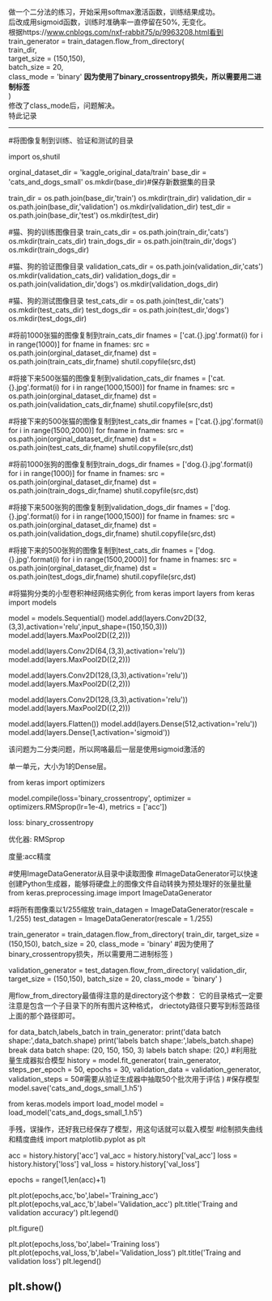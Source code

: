 做一个二分法的练习，开始采用softmax激活函数，训练结果成功。  
后改成用sigmoid函数，训练时准确率一直停留在50%, 无变化。  
根据https://www.cnblogs.com/nxf-rabbit75/p/9963208.html看到   
train_generator = train_datagen.flow_from_directory(  
    train_dir,  
    target_size = (150,150),   
    batch_size = 20,   
    class_mode = 'binary'  **因为使用了binary_crossentropy损失，所以需要用二进制标签**   
)   
修改了class_mode后，问题解决。   
特此记录     

----------------------------------------------------------------------
#将图像复制到训练、验证和测试的目录

import os,shutil

orginal_dataset_dir = 'kaggle_original_data/train'
base_dir = 'cats_and_dogs_small'
os.mkdir(base_dir)#保存新数据集的目录

train_dir = os.path.join(base_dir,'train')
os.mkdir(train_dir)
validation_dir = os.path.join(base_dir,'validation')
os.mkdir(validation_dir)
test_dir = os.path.join(base_dir,'test')
os.mkdir(test_dir)

#猫、狗的训练图像目录
train_cats_dir = os.path.join(train_dir,'cats')
os.mkdir(train_cats_dir)
train_dogs_dir = os.path.join(train_dir,'dogs')
os.mkdir(train_dogs_dir)

#猫、狗的验证图像目录
validation_cats_dir = os.path.join(validation_dir,'cats')
os.mkdir(validation_cats_dir)
validation_dogs_dir = os.path.join(validation_dir,'dogs')
os.mkdir(validation_dogs_dir)

#猫、狗的测试图像目录
test_cats_dir = os.path.join(test_dir,'cats')
os.mkdir(test_cats_dir)
test_dogs_dir = os.path.join(test_dir,'dogs')
os.mkdir(test_dogs_dir)

#将前1000张猫的图像复制到train_cats_dir
fnames = ['cat.{}.jpg'.format(i) for i in range(1000)]
for fname in fnames:
    src = os.path.join(orginal_dataset_dir,fname)
    dst = os.path.join(train_cats_dir,fname)
    shutil.copyfile(src,dst)

#将接下来500张猫的图像复制到validation_cats_dir
fnames = ['cat.{}.jpg'.format(i) for i in range(1000,1500)]
for fname in fnames:
    src = os.path.join(orginal_dataset_dir,fname)
    dst = os.path.join(validation_cats_dir,fname)
    shutil.copyfile(src,dst)

#将接下来的500张猫的图像复制到test_cats_dir
fnames = ['cat.{}.jpg'.format(i) for i in range(1500,2000)]
for fname in fnames:
    src = os.path.join(orginal_dataset_dir,fname)
    dst = os.path.join(test_cats_dir,fname)
    shutil.copyfile(src,dst)

#将前1000张狗的图像复制到train_dogs_dir
fnames = ['dog.{}.jpg'.format(i) for i in range(1000)]
for fname in fnames:
    src = os.path.join(orginal_dataset_dir,fname)
    dst = os.path.join(train_dogs_dir,fname)
    shutil.copyfile(src,dst)

#将接下来500张狗的图像复制到validation_dogs_dir
fnames = ['dog.{}.jpg'.format(i) for i in range(1000,1500)]
for fname in fnames:
    src = os.path.join(orginal_dataset_dir,fname)
    dst = os.path.join(validation_dogs_dir,fname)
    shutil.copyfile(src,dst)

#将接下来的500张狗的图像复制到test_cats_dir
fnames = ['dog.{}.jpg'.format(i) for i in range(1500,2000)]
for fname in fnames:
    src = os.path.join(orginal_dataset_dir,fname)
    dst = os.path.join(test_dogs_dir,fname)
    shutil.copyfile(src,dst)
 
 

#将猫狗分类的小型卷积神经网络实例化
from keras import layers
from keras import models

model = models.Sequential()
model.add(layers.Conv2D(32,(3,3),activation='relu',input_shape=(150,150,3)))
model.add(layers.MaxPool2D((2,2)))

model.add(layers.Conv2D(64,(3,3),activation='relu'))
model.add(layers.MaxPool2D((2,2)))

model.add(layers.Conv2D(128,(3,3),activation='relu'))
model.add(layers.MaxPool2D((2,2)))

model.add(layers.Conv2D(128,(3,3),activation='relu'))
model.add(layers.MaxPool2D((2,2)))

model.add(layers.Flatten())
model.add(layers.Dense(512,activation='relu'))
model.add(layers.Dense(1,activation='sigmoid'))
 

该问题为二分类问题，所以网咯最后一层是使用sigmoid激活的

单一单元，大小为1的Dense层。 



 

 
from keras import optimizers

model.compile(loss='binary_crossentropy',
             optimizer = optimizers.RMSprop(lr=1e-4),
             metrics = ['acc'])
 
loss: binary_crossentropy

优化器: RMSprop

度量:acc精度

 
#使用ImageDataGenerator从目录中读取图像
#ImageDataGenerator可以快速创建Python生成器，能够将硬盘上的图像文件自动转换为预处理好的张量批量
from keras.preprocessing.image import ImageDataGenerator

#将所有图像乘以1/255缩放
train_datagen = ImageDataGenerator(rescale = 1./255)
test_datagen = ImageDataGenerator(rescale = 1./255)

train_generator = train_datagen.flow_from_directory(
    train_dir,
    target_size = (150,150),
    batch_size = 20,
    class_mode = 'binary'  #因为使用了binary_crossentropy损失，所以需要用二进制标签
)

validation_generator = test_datagen.flow_from_directory(
    validation_dir,
    target_size = (150,150),
    batch_size = 20,
    class_mode = 'binary'
)
 
 

 用flow_from_directory最值得注意的是directory这个参数：
它的目录格式一定要注意是包含一个子目录下的所有图片这种格式，
driectoty路径只要写到标签路径上面的那个路径即可。 
 
for data_batch,labels_batch in train_generator:
    print('data batch shape:',data_batch.shape)
    print('labels batch shape:',labels_batch.shape)
    break
data batch shape: (20, 150, 150, 3)
labels batch shape: (20,)
#利用批量生成器拟合模型
history = model.fit_generator(
    train_generator,
    steps_per_epoch = 50,
    epochs = 30,
    validation_data = validation_generator,
    validation_steps = 50#需要从验证生成器中抽取50个批次用于评估
)
  #保存模型
  model.save('cats_and_dogs_small_1.h5')

 
  from keras.models import load_model
  model = load_model('cats_and_dogs_small_1.h5')

 手残，误操作，还好我已经保存了模型，用这句话就可以载入模型
#绘制损失曲线和精度曲线
import matplotlib.pyplot as plt

acc = history.history['acc']
val_acc = history.history['val_acc']
loss = history.history['loss']
val_loss = history.history['val_loss']

epochs = range(1,len(acc)+1)

plt.plot(epochs,acc,'bo',label='Training_acc')
plt.plot(epochs,val_acc,'b',label='Validation_acc')
plt.title('Traing and validation accuracy')
plt.legend()

plt.figure()

plt.plot(epochs,loss,'bo',label='Training loss')
plt.plot(epochs,val_loss,'b',label='Validation_loss')
plt.title('Traing and validation loss')
plt.legend()

plt.show()
------------------------------------------------------------------------
